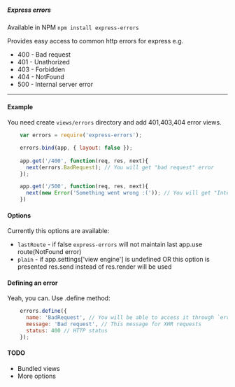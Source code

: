 ##### Express errors

Available in NPM `npm install express-errors`

Provides easy access to common http errors for express e.g.

  * 400 - Bad request
  * 401 - Unathorized
  * 403 - Forbidden
  * 404 - NotFound
  * 500 - Internal server error

---
#### Example
You need create `views/errors` directory and add 401,403,404 error views.

```javascript
    var errors = require('express-errors');

    errors.bind(app, { layout: false });
    
    app.get('/400', function(req, res, next){
      next(errors.BadRequest); // You will get "bad request" error
    });

    app.get('/500', function(req, res, next){
      next(new Error('Something went wrong :(')); // You will get "Internal server error" error
    })
```

#### Options
Currently this options are available:

  * `lastRoute` - if false `express-errors` will not maintain last app.use route(NotFound error)
  * `plain` - if app.settings['view engine'] is undefined OR this option is presented res.send instead of res.render will be used

#### Defining an error
Yeah, you can. Use .define method:

```javascript
    errors.define({
      name: 'BadRequest', // You will be able to access it through `errors.BadRequest` in future
      message: 'Bad request', // This message for XHR requests
      status: 400 // HTTP status
    });
```

#### TODO

  * Bundled views
  * More options
